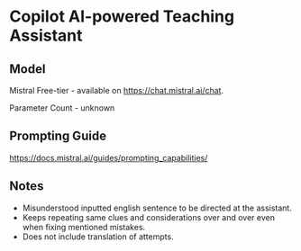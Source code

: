 # Copilot AI-powered Teaching Assistant

## Model

Mistral Free-tier - available on https://chat.mistral.ai/chat.

Parameter Count - unknown

## Prompting Guide

https://docs.mistral.ai/guides/prompting_capabilities/

## Notes

- Misunderstood inputted english sentence to be directed at the assistant.
- Keeps repeating same clues and considerations over and over even when fixing mentioned mistakes.
- Does not include translation of attempts.
